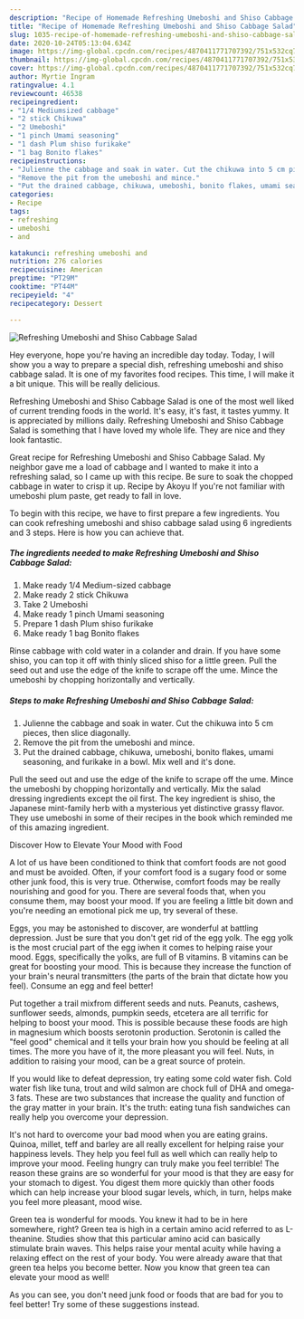 ```yaml
---
description: "Recipe of Homemade Refreshing Umeboshi and Shiso Cabbage Salad"
title: "Recipe of Homemade Refreshing Umeboshi and Shiso Cabbage Salad"
slug: 1035-recipe-of-homemade-refreshing-umeboshi-and-shiso-cabbage-salad
date: 2020-10-24T05:13:04.634Z
image: https://img-global.cpcdn.com/recipes/4870411771707392/751x532cq70/refreshing-umeboshi-and-shiso-cabbage-salad-recipe-main-photo.jpg
thumbnail: https://img-global.cpcdn.com/recipes/4870411771707392/751x532cq70/refreshing-umeboshi-and-shiso-cabbage-salad-recipe-main-photo.jpg
cover: https://img-global.cpcdn.com/recipes/4870411771707392/751x532cq70/refreshing-umeboshi-and-shiso-cabbage-salad-recipe-main-photo.jpg
author: Myrtie Ingram
ratingvalue: 4.1
reviewcount: 46538
recipeingredient:
- "1/4 Mediumsized cabbage"
- "2 stick Chikuwa"
- "2 Umeboshi"
- "1 pinch Umami seasoning"
- "1 dash Plum shiso furikake"
- "1 bag Bonito flakes"
recipeinstructions:
- "Julienne the cabbage and soak in water. Cut the chikuwa into 5 cm pieces, then slice diagonally."
- "Remove the pit from the umeboshi and mince."
- "Put the drained cabbage, chikuwa, umeboshi, bonito flakes, umami seasoning, and furikake in a bowl. Mix well and it&#39;s done."
categories:
- Recipe
tags:
- refreshing
- umeboshi
- and

katakunci: refreshing umeboshi and 
nutrition: 276 calories
recipecuisine: American
preptime: "PT29M"
cooktime: "PT44M"
recipeyield: "4"
recipecategory: Dessert

---
```



![Refreshing Umeboshi and Shiso Cabbage Salad](https://img-global.cpcdn.com/recipes/4870411771707392/751x532cq70/refreshing-umeboshi-and-shiso-cabbage-salad-recipe-main-photo.jpg)

Hey everyone, hope you're having an incredible day today. Today, I will show you a way to prepare a special dish, refreshing umeboshi and shiso cabbage salad. It is one of my favorites food recipes. This time, I will make it a bit unique. This will be really delicious.

Refreshing Umeboshi and Shiso Cabbage Salad is one of the most well liked of current trending foods in the world. It's easy, it's fast, it tastes yummy. It is appreciated by millions daily. Refreshing Umeboshi and Shiso Cabbage Salad is something that I have loved my whole life. They are nice and they look fantastic.

Great recipe for Refreshing Umeboshi and Shiso Cabbage Salad. My neighbor gave me a load of cabbage and I wanted to make it into a refreshing salad, so I came up with this recipe. Be sure to soak the chopped cabbage in water to crisp it up. Recipe by Akoyu If you&#39;re not familiar with umeboshi plum paste, get ready to fall in love.


To begin with this recipe, we have to first prepare a few ingredients. You can cook refreshing umeboshi and shiso cabbage salad using 6 ingredients and 3 steps. Here is how you can achieve that.

<!--inarticleads1-->

##### The ingredients needed to make Refreshing Umeboshi and Shiso Cabbage Salad:

1. Make ready 1/4 Medium-sized cabbage
1. Make ready 2 stick Chikuwa
1. Take 2 Umeboshi
1. Make ready 1 pinch Umami seasoning
1. Prepare 1 dash Plum shiso furikake
1. Make ready 1 bag Bonito flakes


Rinse cabbage with cold water in a colander and drain. If you have some shiso, you can top it off with thinly sliced shiso for a little green. Pull the seed out and use the edge of the knife to scrape off the ume. Mince the umeboshi by chopping horizontally and vertically. 

<!--inarticleads2-->

##### Steps to make Refreshing Umeboshi and Shiso Cabbage Salad:

1. Julienne the cabbage and soak in water. Cut the chikuwa into 5 cm pieces, then slice diagonally.
1. Remove the pit from the umeboshi and mince.
1. Put the drained cabbage, chikuwa, umeboshi, bonito flakes, umami seasoning, and furikake in a bowl. Mix well and it&#39;s done.


Pull the seed out and use the edge of the knife to scrape off the ume. Mince the umeboshi by chopping horizontally and vertically. Mix the salad dressing ingredients except the oil first. The key ingredient is shiso, the Japanese mint-family herb with a mysterious yet distinctive grassy flavor. They use umeboshi in some of their recipes in the book which reminded me of this amazing ingredient. 

Discover How to Elevate Your Mood with Food


A lot of us have been conditioned to think that comfort foods are not good and must be avoided. Often, if your comfort food is a sugary food or some other junk food, this is very true. Otherwise, comfort foods may be really nourishing and good for you. There are several foods that, when you consume them, may boost your mood. If you are feeling a little bit down and you're needing an emotional pick me up, try several of these.

Eggs, you may be astonished to discover, are wonderful at battling depression. Just be sure that you don't get rid of the egg yolk. The egg yolk is the most crucial part of the egg iwhen it comes to helping raise your mood. Eggs, specifically the yolks, are full of B vitamins. B vitamins can be great for boosting your mood. This is because they increase the function of your brain's neural transmitters (the parts of the brain that dictate how you feel). Consume an egg and feel better!

Put together a trail mixfrom different seeds and nuts. Peanuts, cashews, sunflower seeds, almonds, pumpkin seeds, etcetera are all terrific for helping to boost your mood. This is possible because these foods are high in magnesium which boosts serotonin production. Serotonin is called the "feel good" chemical and it tells your brain how you should be feeling at all times. The more you have of it, the more pleasant you will feel. Nuts, in addition to raising your mood, can be a great source of protein.

If you would like to defeat depression, try eating some cold water fish. Cold water fish like tuna, trout and wild salmon are chock full of DHA and omega-3 fats. These are two substances that increase the quality and function of the gray matter in your brain. It's the truth: eating tuna fish sandwiches can really help you overcome your depression. 

It's not hard to overcome your bad mood when you are eating grains. Quinoa, millet, teff and barley are all really excellent for helping raise your happiness levels. They help you feel full as well which can really help to improve your mood. Feeling hungry can truly make you feel terrible! The reason these grains are so wonderful for your mood is that they are easy for your stomach to digest. You digest them more quickly than other foods which can help increase your blood sugar levels, which, in turn, helps make you feel more pleasant, mood wise.

Green tea is wonderful for moods. You knew it had to be in here somewhere, right? Green tea is high in a certain amino acid referred to as L-theanine. Studies show that this particular amino acid can basically stimulate brain waves. This helps raise your mental acuity while having a relaxing effect on the rest of your body. You were already aware that that green tea helps you become better. Now you know that green tea can elevate your mood as well!

As you can see, you don't need junk food or foods that are bad for you to feel better! Try  some  of  these  suggestions  instead.

